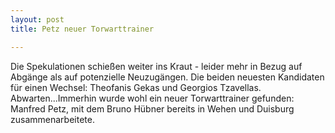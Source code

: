 ```yaml
---
layout: post
title: Petz neuer Torwarttrainer

---
```


Die Spekulationen schießen weiter ins Kraut - leider mehr in Bezug auf Abgänge als auf potenzielle Neuzugängen. Die beiden neuesten Kandidaten für einen Wechsel: Theofanis Gekas und Georgios Tzavellas. Abwarten...Immerhin wurde wohl ein neuer Torwarttrainer gefunden: Manfred Petz, mit dem Bruno Hübner bereits in Wehen und Duisburg zusammenarbeitete.


